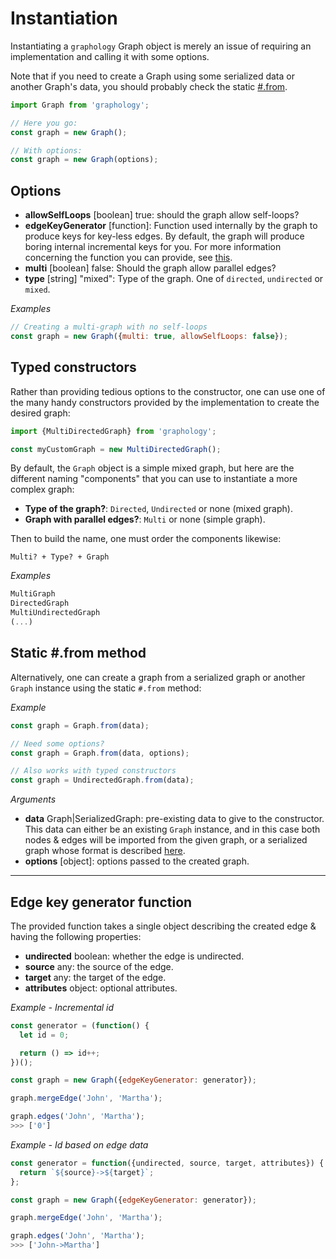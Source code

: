 # Instantiation

Instantiating a `graphology` Graph object is merely an issue of requiring an implementation and calling it with some options.

Note that if you need to create a Graph using some serialized data or another Graph's data, you should probably check the static [#.from](#static-from-method).

```js
import Graph from 'graphology';

// Here you go:
const graph = new Graph();

// With options:
const graph = new Graph(options);
```

## Options

+ **allowSelfLoops** <span class="code">[boolean]</span> <span class="default">true</span>: should the graph allow self-loops?
+ **edgeKeyGenerator** <span class="code">[function]</span>: Function used internally by the graph to produce keys for key-less edges. By default, the graph will produce boring internal incremental keys for you. For more information concerning the function you can provide, see [this](#edge-key-generator-function).
+ **multi** <span class="code">[boolean]</span> <span class="default">false</span>: Should the graph allow parallel edges?
+ **type** <span class="code">[string]</span> <span class="default">"mixed"</span>: Type of the graph. One of `directed`, `undirected` or `mixed`.

*Examples*

```js
// Creating a multi-graph with no self-loops
const graph = new Graph({multi: true, allowSelfLoops: false});
```

## Typed constructors

Rather than providing tedious options to the constructor, one can use one of the many handy constructors provided by the implementation to create the desired graph:

```js
import {MultiDirectedGraph} from 'graphology';

const myCustomGraph = new MultiDirectedGraph();
```

By default, the `Graph` object is a simple mixed graph, but here are the different naming "components" that you can use to instantiate a more complex graph:

* **Type of the graph?**: `Directed`, `Undirected` or none (mixed graph).
* **Graph with parallel edges?**: `Multi` or none (simple graph).

Then to build the name, one must order the components likewise:

```
Multi? + Type? + Graph
```

*Examples*

```js
MultiGraph
DirectedGraph
MultiUndirectedGraph
(...)
```

## Static #.from method

Alternatively, one can create a graph from a serialized graph or another `Graph` instance using the static `#.from` method:

*Example*

```js
const graph = Graph.from(data);

// Need some options?
const graph = Graph.from(data, options);

// Also works with typed constructors
const graph = UndirectedGraph.from(data);
```

*Arguments*

* **data** <span class="code">Graph|SerializedGraph</span>: pre-existing data to give to the constructor. This data can either be an existing `Graph` instance, and in this case both nodes & edges will be imported from the given graph, or a serialized graph whose format is described [here](serialization.md#format).
* **options** <span class="code">[object]</span>: options passed to the created graph.

---

## Edge key generator function

The provided function takes a single object describing the created edge & having the following properties:

* **undirected** <span class="code">boolean</span>: whether the edge is undirected.
* **source** <span class="code">any</span>: the source of the edge.
* **target** <span class="code">any</span>: the target of the edge.
* **attributes** <span class="code">object</span>: optional attributes.

*Example - Incremental id*

```js
const generator = (function() {
  let id = 0;

  return () => id++;
})();

const graph = new Graph({edgeKeyGenerator: generator});

graph.mergeEdge('John', 'Martha');

graph.edges('John', 'Martha');
>>> ['0']
```

*Example - Id based on edge data*

```js
const generator = function({undirected, source, target, attributes}) {
  return `${source}->${target}`;
};

const graph = new Graph({edgeKeyGenerator: generator});

graph.mergeEdge('John', 'Martha');

graph.edges('John', 'Martha');
>>> ['John->Martha']
```
